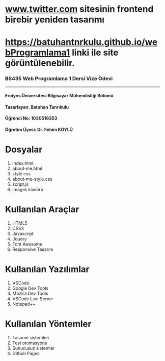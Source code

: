 # www.twitter.com sitesinin frontend birebir yeniden tasarımı
# https://batuhantnrkulu.github.io/webProgramlama1 linki ile site görüntülenebilir. 
### BS435 Web Programlama 1 Dersi Vize Ödevi


------------


#### Erciyes Üniversitesi Bilgisayar Mühendisliği Bölümü
#### Tasarlayan: **Batuhan Tanrıkulu** 
#### Öğrenci No: **1030516353**

#### Öğretim Üyesi: Dr. Fehim KÖYLÜ

# Dosyalar
1. index.html
2. about-me.html
3. style.css
4. about-me-style.css
5. script.js
6. images klasörü

# Kullanılan Araçlar
1. HTML5
2. CSS3
3. Javascript
4. Jquery
5. Font Awesome
6. Responsive Tasarım

# Kullanılan Yazılımlar
1. VSCode
2. Google Dev Tools
3. Mozilla Dev Tools
4. VSCode Live Server
5. Notepad++

# Kullanılan Yöntemler
1. Tasarım sistemleri
2. Test otomasyonu
3. Sunucusuz sistemler
4. Github Pages
